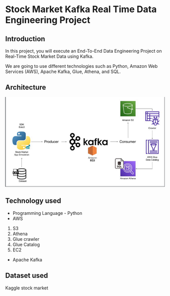 # Stock Market Kafka Real Time Data Engineering Project

## **Introduction**

In this project, you will execute an End-To-End Data Engineering Project on Real-Time Stock Market Data using Kafka.

We are going to use different technologies such as Python, Amazon Web Services (AWS), Apache Kafka, Glue, Athena, and SQL.

## **Architecture**

![architecture](images/Architecture.png)

## **Technology used**

- Programming Language - Python
- AWS

1. S3 
2. Athena
3. Glue crawler
4. Glue Catalog
5. EC2

- Apache Kafka

## **Dataset used**

Kaggle stock market

